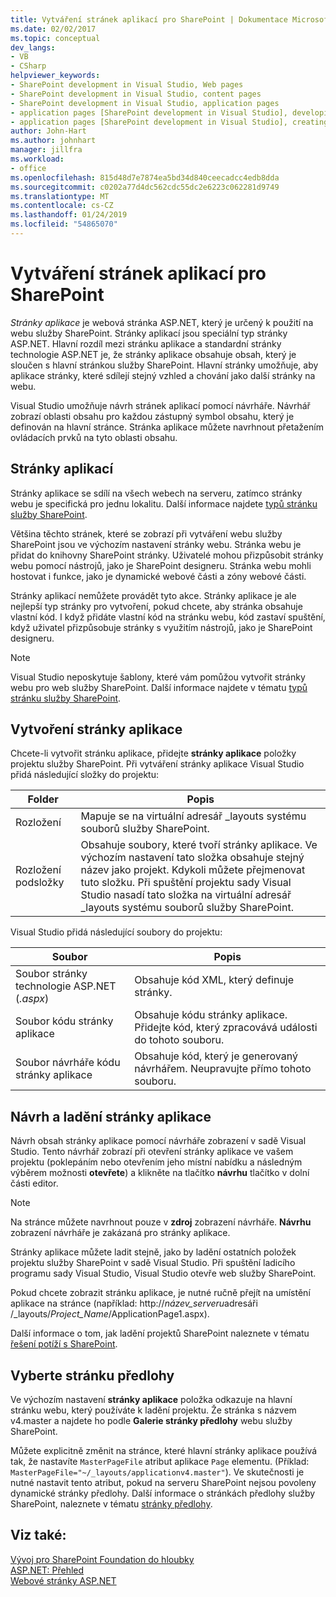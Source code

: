 ```yaml
---
title: Vytváření stránek aplikací pro SharePoint | Dokumentace Microsoftu
ms.date: 02/02/2017
ms.topic: conceptual
dev_langs:
- VB
- CSharp
helpviewer_keywords:
- SharePoint development in Visual Studio, Web pages
- SharePoint development in Visual Studio, content pages
- SharePoint development in Visual Studio, application pages
- application pages [SharePoint development in Visual Studio], developing
- application pages [SharePoint development in Visual Studio], creating
author: John-Hart
ms.author: johnhart
manager: jillfra
ms.workload:
- office
ms.openlocfilehash: 815d48d7e7874ea5bd34d840ceecadcc4edb8dda
ms.sourcegitcommit: c0202a77d4dc562cdc55dc2e6223c062281d9749
ms.translationtype: MT
ms.contentlocale: cs-CZ
ms.lasthandoff: 01/24/2019
ms.locfileid: "54865070"
---
```

# <a name="create-application-pages-for-sharepoint"></a>Vytváření stránek aplikací pro SharePoint
  *Stránky aplikace* je webová stránka ASP.NET, který je určený k použití na webu služby SharePoint. Stránky aplikací jsou speciální typ stránky ASP.NET. Hlavní rozdíl mezi stránku aplikace a standardní stránky technologie ASP.NET je, že stránky aplikace obsahuje obsah, který je sloučen s hlavní stránkou služby SharePoint. Hlavní stránky umožňuje, aby aplikace stránky, které sdílejí stejný vzhled a chování jako další stránky na webu.  
  
 Visual Studio umožňuje návrh stránek aplikací pomocí návrháře. Návrhář zobrazí oblasti obsahu pro každou zástupný symbol obsahu, který je definován na hlavní stránce. Stránka aplikace můžete navrhnout přetažením ovládacích prvků na tyto oblasti obsahu.  
  
## <a name="application-pages"></a>Stránky aplikací
 Stránky aplikace se sdílí na všech webech na serveru, zatímco stránky webu je specifická pro jednu lokalitu. Další informace najdete [typů stránku služby SharePoint](http://go.microsoft.com/fwlink/?LinkID=211584).  
  
 Většina těchto stránek, které se zobrazí při vytváření webu služby SharePoint jsou ve výchozím nastavení stránky webu. Stránka webu je přidat do knihovny SharePoint stránky. Uživatelé mohou přizpůsobit stránky webu pomocí nástrojů, jako je SharePoint designeru. Stránka webu mohli hostovat i funkce, jako je dynamické webové části a zóny webové části.  
  
 Stránky aplikací nemůžete provádět tyto akce. Stránky aplikace je ale nejlepší typ stránky pro vytvoření, pokud chcete, aby stránka obsahuje vlastní kód. I když přidáte vlastní kód na stránku webu, kód zastaví spuštění, když uživatel přizpůsobuje stránky s využitím nástrojů, jako je SharePoint designeru.  
  
> [!NOTE]  
>  Visual Studio neposkytuje šablony, které vám pomůžou vytvořit stránky webu pro web služby SharePoint. Další informace najdete v tématu [typů stránku služby SharePoint](http://go.microsoft.com/fwlink/?LinkID=211584).  
  
## <a name="create-an-application-page"></a>Vytvoření stránky aplikace
 Chcete-li vytvořit stránku aplikace, přidejte **stránky aplikace** položky projektu služby SharePoint. Při vytváření stránky aplikace Visual Studio přidá následující složky do projektu:  
  
|Folder|Popis|  
|------------|-----------------|  
|Rozložení|Mapuje se na virtuální adresář _layouts systému souborů služby SharePoint.|  
|Rozložení podsložky|Obsahuje soubory, které tvoří stránky aplikace. Ve výchozím nastavení tato složka obsahuje stejný název jako projekt. Kdykoli můžete přejmenovat tuto složku. Při spuštění projektu sady Visual Studio nasadí tato složka na virtuální adresář _layouts systému souborů služby SharePoint.|  
  
 Visual Studio přidá následující soubory do projektu:  
  
|Soubor|Popis|  
|----------|-----------------|  
|Soubor stránky technologie ASP.NET (*.aspx*)|Obsahuje kód XML, který definuje stránky.|  
|Soubor kódu stránky aplikace|Obsahuje kódu stránky aplikace. Přidejte kód, který zpracovává události do tohoto souboru.|  
|Soubor návrháře kódu stránky aplikace|Obsahuje kód, který je generovaný návrhářem. Neupravujte přímo tohoto souboru.|  
  
## <a name="design-and-debug-an-application-page"></a>Návrh a ladění stránky aplikace
 Návrh obsah stránky aplikace pomocí návrháře zobrazení v sadě Visual Studio. Tento návrhář zobrazí při otevření stránky aplikace ve vašem projektu (poklepáním nebo otevřením jeho místní nabídku a následným výběrem možnosti **otevřete**) a klikněte na tlačítko **návrhu** tlačítko v dolní části editor.  
  
> [!NOTE]  
>  Na stránce můžete navrhnout pouze v **zdroj** zobrazení návrháře. **Návrhu** zobrazení návrháře je zakázaná pro stránky aplikace.  
  
 Stránky aplikace můžete ladit stejně, jako by ladění ostatních položek projektu služby SharePoint v sadě Visual Studio. Při spuštění ladicího programu sady Visual Studio, Visual Studio otevře web služby SharePoint.  
  
 Pokud chcete zobrazit stránku aplikace, je nutné ručně přejít na umístění aplikace na stránce (například: http://<em>název_serveru</em>adresáři /_layouts/*Project_Name*/ApplicationPage1.aspx).  
  
 Další informace o tom, jak ladění projektů SharePoint naleznete v tématu [řešení potíží s SharePoint](../sharepoint/troubleshooting-sharepoint-solutions.md).  
  
## <a name="choose-a-master-page"></a>Vyberte stránku předlohy
 Ve výchozím nastavení **stránky aplikace** položka odkazuje na hlavní stránku webu, který používáte k ladění projektu. Že stránka s názvem v4.master a najdete ho podle **Galerie stránky předlohy** webu služby SharePoint.  
  
 Můžete explicitně změnit na stránce, které hlavní stránky aplikace používá tak, že nastavíte `MasterPageFile` atribut aplikace `Page` elementu. (Příklad: `MasterPageFile="~/_layouts/applicationv4.master"`). Ve skutečnosti je nutné nastavit tento atribut, pokud na serveru SharePoint nejsou povoleny dynamické stránky předlohy. Další informace o stránkách předlohy služby SharePoint, naleznete v tématu [stránky předlohy](http://go.microsoft.com/fwlink/?LinkID=169281).  
  
## <a name="see-also"></a>Viz také:
 [Vývoj pro SharePoint Foundation do hloubky](http://go.microsoft.com/fwlink/?LinkID=182103)   
 [ASP.NET: Přehled](/aspnet/overview)   
 [Webové stránky ASP.NET](/aspnet/web-pages/index)   

